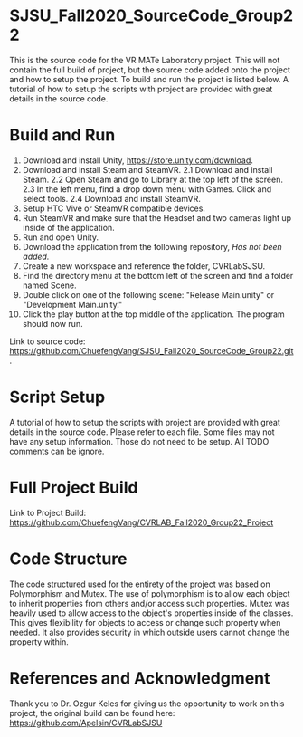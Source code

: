 # SJSU_Fall2020_SourceCode_Group22
This is the source code for the VR MATe Laboratory project. This will not contain the full build of project, but the source code added onto the project and how to setup the project. To build and run the project is listed below. A tutorial of how to setup the scripts with project are provided with great details in the source code.

# Build and Run
1. Download and install Unity, https://store.unity.com/download.
2. Download and install Steam and SteamVR.
  2.1 Download and install Steam.
  2.2 Open Steam and go to Library at the top left of the screen.
  2.3 In the left menu, find a drop down menu with Games. Click and select tools.
  2.4 Download and install SteamVR.
3. Setup HTC Vive or SteamVR compatible devices.
4. Run SteamVR and make sure that the Headset and two cameras light up inside of the application.
5. Run and open Unity.
6. Download the application from the following repository, *Has not been added.*
7. Create a new workspace and reference the folder, CVRLabSJSU.
8. Find the directory menu at the bottom left of the screen and find a folder named Scene.
9. Double click on one of the following scene: "Release Main.unity" or "Development Main.unity."
10. Click the play button at the top middle of the application. The program should now run.

Link to source code: https://github.com/ChuefengVang/SJSU_Fall2020_SourceCode_Group22.git.

# Script Setup
A tutorial of how to setup the scripts with project are provided with great details in the source code.
Please refer to each file. Some files may not have any setup information. Those do not need to be setup.
All TODO comments can be ignore.

# Full Project Build

Link to Project Build: https://github.com/ChuefengVang/CVRLAB_Fall2020_Group22_Project

# Code Structure
The code structured used for the entirety of the project was based on Polymorphism and Mutex. The use of polymorphism is to allow each object to inherit properties from others and/or access such properties. Mutex was heavily used to allow access to the object's properties inside of the classes. This gives flexibility for objects to access or change such property when needed. It also provides security in which outside users cannot change the property within.

# References and Acknowledgment

Thank you to Dr. Ozgur Keles for giving us the opportunity to work on this project, the original build can be found here: 
https://github.com/Apelsin/CVRLabSJSU


